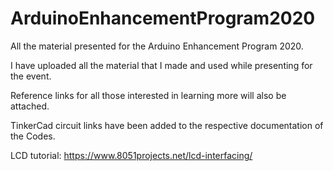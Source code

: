 # ArduinoEnhancementProgram2020
All the material presented for the Arduino Enhancement Program 2020.

I have uploaded all the material that I made and used while presenting for the event.

Reference links for all those interested in learning more will also be attached.

TinkerCad circuit links have been added to the respective documentation of the Codes.

LCD tutorial:
https://www.8051projects.net/lcd-interfacing/
